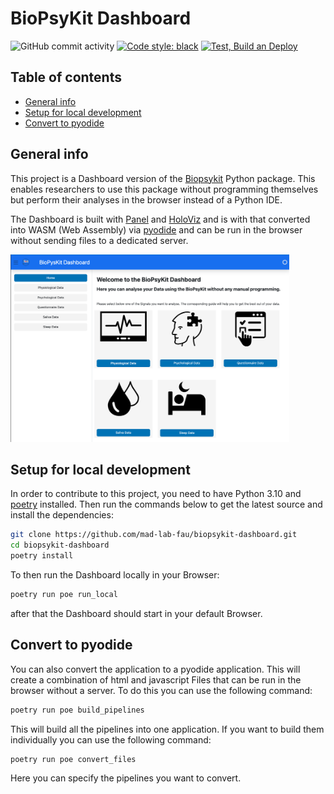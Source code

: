 

# BioPsyKit Dashboard

![GitHub commit activity](https://img.shields.io/github/commit-activity/m/mad-lab-fau/biopsykit-dashboard)
[![Code style: black](https://img.shields.io/badge/code%20style-black-000000.svg)](https://github.com/psf/black)
[![Test, Build an Deploy](https://github.com/mad-lab-fau/biopsykit-dashboard/actions/workflows/test_build_and_deploy.yml/badge.svg?branch=development)](https://github.com/mad-lab-fau/biopsykit-dashboard/actions/workflows/test_build_and_deploy.yml)

## Table of contents
* [General info](#general-info)
* [Setup for local development](#Setup-for-local-development)
* [Convert to pyodide](#convert-to-pyodide)


## General info
This project is a Dashboard version of the [Biopsykit](https://github.com/mad-lab-fau/BioPsyKit) Python package. 
This enables researchers to use this package without programming themselves but perform their analyses in the 
browser instead of a Python IDE. 

The Dashboard is built with [Panel](https://panel.holoviz.org) and [HoloViz](https://holoviz.org) and is with that
converted into WASM (Web Assembly) via [pyodide](https://pyodide.org/en/stable/#) and can be run in the browser without 
sending files to a dedicated server.

<img src="./assets/Screenshots/dashboard_main_menu.png" height="300">

## Setup for local development
In order to contribute to this project, you need to have Python 3.10  and [poetry](https://python-poetry.org) installed. 
Then run the commands below to get the latest source and install the dependencies:

```bash
git clone https://github.com/mad-lab-fau/biopsykit-dashboard.git
cd biopsykit-dashboard
poetry install
```

To then run the Dashboard locally in your Browser:

```bash
poetry run poe run_local
```

after that the Dashboard should start in your default Browser.

## Convert to pyodide
You can also convert the application to a pyodide application. This will create a combination of html and javascript
Files that can be run in the browser without a server. To do this you can use the following command:

```bash
poetry run poe build_pipelines
```

This will build all the pipelines into one application. If you want to build them individually you can use the following
command:

```bash
poetry run poe convert_files
```

Here you can specify the pipelines you want to convert.



